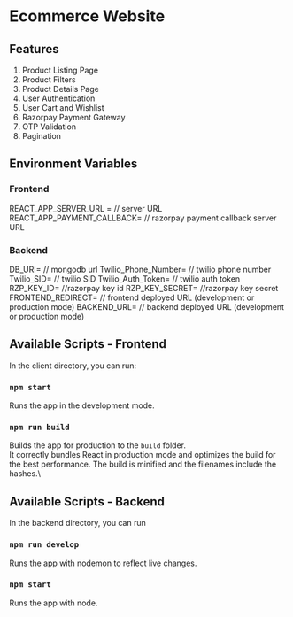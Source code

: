 # Ecommerce Website

## Features
1. Product Listing Page
2. Product Filters
3. Product Details Page
4. User Authentication
5. User Cart and Wishlist
6. Razorpay Payment Gateway 
7. OTP Validation
8. Pagination


## Environment Variables

### Frontend
REACT_APP_SERVER_URL =  // server URL
REACT_APP_PAYMENT_CALLBACK= // razorpay payment callback server URL


### Backend
DB_URI= // mongodb url
Twilio_Phone_Number= // twilio phone number
Twilio_SID= // twilio SID
Twilio_Auth_Token=  // twilio auth token
RZP_KEY_ID= //razorpay key id
RZP_KEY_SECRET= //razorpay key secret
FRONTEND_REDIRECT= // frontend deployed URL (development or production mode)
BACKEND_URL= // backend deployed URL (development or production mode)


## Available Scripts - Frontend

In the client directory, you can run:

### `npm start`
Runs the app in the development mode.

### `npm run build`
Builds the app for production to the `build` folder.\
It correctly bundles React in production mode and optimizes the build for the best performance. The build is minified and the filenames include the hashes.\

## Available Scripts - Backend

In the backend directory, you can run

### `npm run develop`
Runs the app with nodemon to reflect live changes.

### `npm start`
Runs the app with node.
